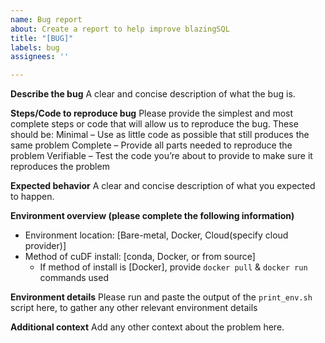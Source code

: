 ```yaml
---
name: Bug report
about: Create a report to help improve blazingSQL
title: "[BUG]"
labels: bug
assignees: ''

---
```


**Describe the bug**
A clear and concise description of what the bug is.

**Steps/Code to reproduce bug**
Please provide the simplest and most complete steps or code that will allow us to reproduce the bug. These should be:
Minimal – Use as little code as possible that still produces the same problem
Complete – Provide all parts needed to reproduce the problem
Verifiable – Test the code you’re about to provide to make sure it reproduces the problem

**Expected behavior**
A clear and concise description of what you expected to happen.

**Environment overview (please complete the following information)**
 - Environment location: [Bare-metal, Docker, Cloud(specify cloud provider)]
 - Method of cuDF install: [conda, Docker, or from source]
   - If method of install is [Docker], provide `docker pull` & `docker run` commands used

**Environment details**
Please run and paste the output of the `print_env.sh` script here, to gather any other relevant environment details

**Additional context**
Add any other context about the problem here.
